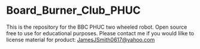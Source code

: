 # Board_Burner_Club_PHUC
This is the repository for the BBC PHUC two wheeled robot.
Open source free to use for educational purposes.
Please contact me if you would lilke to license material for product: JamesJSmith0617@yahoo.com 
